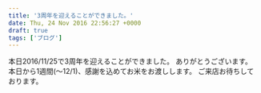 ```yaml
---
title: '3周年を迎えることができました。'
date: Thu, 24 Nov 2016 22:56:27 +0000
draft: true
tags: ['ブログ']
---
```


本日2016/11/25で3周年を迎えることができました。 ありがとうございます。 本日から1週間(〜12/1)、感謝を込めてお米をお渡しします。 ご来店お待ちしております。